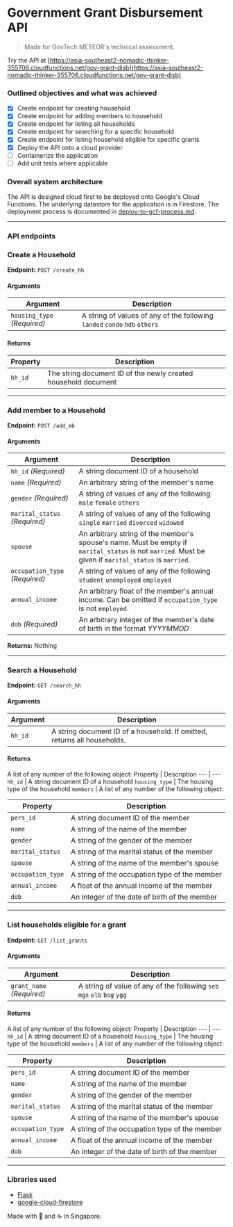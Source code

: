 # Government Grant Disbursement API
> Made for GovTech METEOR's technical assessment.

Try the API at [https://asia-southeast2-nomadic-thinker-355706.cloudfunctions.net/gov-grant-disb](https://asia-southeast2-nomadic-thinker-355706.cloudfunctions.net/gov-grant-disb)

### Outlined objectives and what was achieved
- [x] Create endpoint for creating household
- [x] Create endpoint for adding members to household
- [x] Create endpoint for listing all households
- [x] Create endpoint for searching for a specific household
- [x] Create endpoint for listing household eligible for specific grants
- [x] Deploy the API onto a cloud provider
- [ ] Containerize the application
- [ ] Add unit tests where applicable

### Overall system architecture
The API is designed cloud first to be deployed onto Google's Cloud Functions. The underlying datastore for the application is in Firestore. The deployment process is documented in [deploy-to-gcf-process.md](deploy-to-gcf-process.md).

---

### API endpoints

### Create a Household
**Endpoint:** ```POST /create_hh```

#### Arguments
Argument | Description
--- | ---
```housing_type```  *(Required)* | A string of values of any of the following ```landed``` ```condo``` ```hdb``` ```others```

#### Returns
Property | Description
--- | ---
```hh_id``` | The string document ID of the newly created household document

---

### Add member to a Household
**Endpoint:** ```POST /add_mb```

#### Arguments
Argument | Description
--- | ---
```hh_id``` *(Required)* | A string document ID of a household
```name``` *(Required)* | An arbitrary string of the member's name
```gender``` *(Required)* | A string of values of any of the following ```male``` ```female``` ```others```
```marital_status``` *(Required)* | A string of values of any of the following ```single``` ```married``` ```divorced``` ```widowed```
```spouse``` | An arbitrary string of the member's spouse's name. Must be empty if ```marital_status``` is not ```married```. Must be given if ```marital_status``` is ```married```.
```occupation_type``` *(Required)* | A string of values of any of the following ```student``` ```unemployed``` ```employed```
```annual_income``` | An arbitrary float of the member's annual income. Can be omitted if ```occupation_type``` is not ```employed```.
```dob``` *(Required)* | An arbitrary integer of the member's date of birth in the format *YYYYMMDD*

**Returns:** Nothing

---

### Search a Household
**Endpoint:** ```GET /search_hh```

#### Arguments
Argument | Description
--- | ---
```hh_id``` | A string document ID of a household. If omitted, returns all households.

#### Returns
A list of any number of the following object:
Property | Description
--- | ---
```hh_id``` | A string document ID of a household 
```housing_type``` | The housing type of the household
```members``` | A list of any number of the following object: <table> <thead> <tr> <th>Property</th> <th>Description</th> </tr> </thead> <tbody> <tr><td>```pers_id```</td><td>A string document ID of the member</td><tr> <tr><td>```name```</td><td>A string of the name of the member</td><tr> <tr><td>```gender```</td><td>A string of the gender of the member</td><tr> <tr><td>```marital_status```</td><td>A string of the marital status of the member</td><tr> <tr><td>```spouse```</td><td>A string of the name of the member's spouse</td><tr> <tr><td>```occupation_type```</td><td>A string of the occupation type of the member</td><tr> <tr><td>```annual_income```</td><td>A float of the annual income of the member</td><tr> <tr><td>```dob```</td><td>An integer of the date of birth of the member</td><tr> </tbody> </table>

---

### List households eligible for a grant
**Endpoint:** ```GET /list_grants```

#### Arguments
Argument | Description
--- | ---
```grant_name``` *(Required)* | A string of value of any of the following ```seb``` ```mgs``` ```elb``` ```bsg``` ```ygg```
#### Returns
A list of any number of the following object:
Property | Description
--- | ---
```hh_id``` | A string document ID of a household 
```housing_type``` | The housing type of the household
```members``` | A list of any number of the following object: <table> <thead> <tr> <th>Property</th> <th>Description</th> </tr> </thead> <tbody> <tr><td>```pers_id```</td><td>A string document ID of the member</td><tr> <tr><td>```name```</td><td>A string of the name of the member</td><tr> <tr><td>```gender```</td><td>A string of the gender of the member</td><tr> <tr><td>```marital_status```</td><td>A string of the marital status of the member</td><tr> <tr><td>```spouse```</td><td>A string of the name of the member's spouse</td><tr> <tr><td>```occupation_type```</td><td>A string of the occupation type of the member</td><tr> <tr><td>```annual_income```</td><td>A float of the annual income of the member</td><tr> <tr><td>```dob```</td><td>An integer of the date of birth of the member</td><tr> </tbody> </table>

---

### Libraries used
- [Flask](https://pypi.org/project/Flask/)
- [google-cloud-firestore](https://pypi.org/project/google-cloud-firestore/)

Made with :purple_heart: and :coffee: in Singapore.
